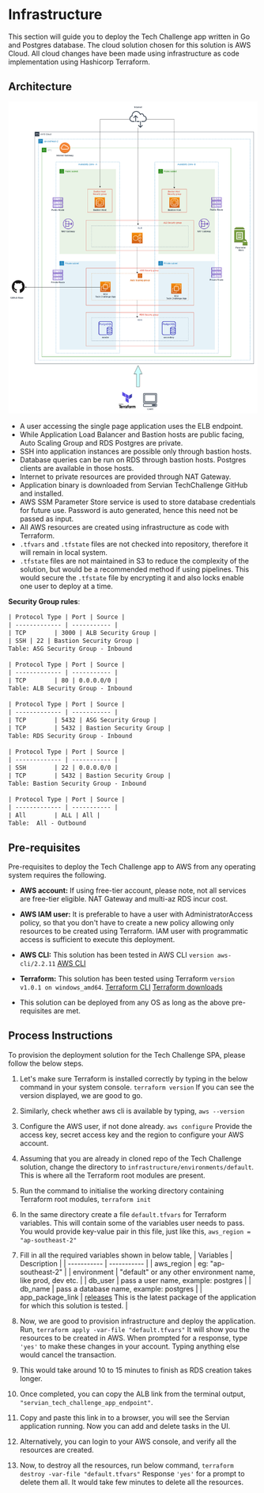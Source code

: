 # Infrastructure

This section will guide you to deploy the Tech Challenge app written in Go and Postgres database. The cloud solution chosen for this solution is AWS Cloud. All cloud changes have been made using infrastructure as code implementation using Hashicorp Terraform.

## Architecture

![architecture](ServianTCArchitecture.png)

* A user accessing the single page application uses the ELB endpoint.
* While Application Load Balancer and Bastion hosts are public facing, Auto Scaling Group and RDS Postgres are private.
* SSH into application instances are possible only through bastion hosts.
* Database queries can be run on RDS through bastion hosts. Postgres clients are available in those hosts.
* Internet to private resources are provided through NAT Gateway.
* Application binary is downloaded from Servian TechChallenge GitHub and installed.
* AWS SSM Parameter Store service is used to store database credentials for future use. Password is auto generated, hence this need not be passed as input.
* All AWS resources are created using infrastructure as code with Terraform.
*  `.tfvars` and `.tfstate` files are not checked into repository, therefore it will remain in local system.
*  `.tfstate` files are not maintained in S3 to reduce the complexity of the solution, but would be a recommended method if using pipelines. This would secure the `.tfstate` file by encrypting it and also locks enable one user to deploy at a time.

**Security Group rules**:

    | Protocol Type | Port | Source | 
    | ------------- | ----------- |
    | TCP        | 3000 | ALB Security Group |
    | SSH | 22 | Bastion Security Group |
    Table: ASG Security Group - Inbound

    | Protocol Type | Port | Source | 
    | ------------- | ----------- |
    | TCP        | 80 | 0.0.0.0/0 |
    Table: ALB Security Group - Inbound

    | Protocol Type | Port | Source | 
    | ------------- | ----------- |
    | TCP        | 5432 | ASG Security Group |
    | TCP        | 5432 | Bastion Security Group |
    Table: RDS Security Group - Inbound

    | Protocol Type | Port | Source | 
    | ------------- | ----------- |
    | SSH        | 22 | 0.0.0.0/0 |
    | TCP        | 5432 | Bastion Security Group |
    Table: Bastion Security Group - Inbound

    | Protocol Type | Port | Source | 
    | ------------- | ----------- |
    | All        | ALL | All |
    Table:  All - Outbound


## Pre-requisites

Pre-requisites to deploy the Tech Challenge app to AWS from any operating system requires the following.

* **AWS account:**
  If using free-tier account, please note, not all services are free-tier eligible. NAT Gateway and multi-az RDS incur cost.
* **AWS IAM user:**
  It is preferable to have a user with AdministratorAccess policy, so that you don't have to create a new policy allowing only resources to be created using Terraform.
   IAM user with programmatic access is sufficient to execute this deployment.
* **AWS CLI:**
  This solution has been tested in AWS CLI `version aws-cli/2.2.11`
   [AWS CLI](https://docs.aws.amazon.com/cli/latest/userguide/cli-chap-install.html)

* **Terraform:**
  This solution has been tested using Terraform `version v1.0.1 on windows_amd64`.
   [Terraform CLI](https://learn.hashicorp.com/tutorials/terraform/install-cli)
   [Terraform downloads](https://www.terraform.io/downloads.html)

* This solution can be deployed from any OS as long as the above pre-requisites are met.

## Process Instructions

To provision the deployment solution for the Tech Challenge SPA, please follow the below steps.

1. Let's make sure Terraform is installed correctly by typing in the below command in your system console.
   `terraform version`
   If you can see the version displayed, we are good to go.
2. Similarly, check whether aws cli is available by typing,
   `aws --version`
3. Configure the AWS user, if not done already.
   `aws configure`
   Provide the access key, secret access key and the region to configure your AWS account.
4.  Assuming that you are already in cloned repo of the Tech Challenge solution, change the directory to `infrastructure/environments/default`. This is where all the Terraform root modules are present.
5.  Run the command to initialise the working directory containing Terraform root modules,
    `terraform init`

6. In the same directory create a file `default.tfvars` for Terraform variables. This will contain some of the variables user needs to pass.
   You would provide key-value pair in this file, just like this,
   `aws_region = "ap-southeast-2"`
7. Fill in all the required variables shown in below table,
   | Variables    | Description |
   | ----------- | ----------- |
   | aws_region        | eg: "ap-southeast-2" |
   | environment    | "default" or any other environment name, like prod, dev etc. |
   | db_user | pass a user name, example: postgres |
   | db_name     | pass a database name, example: postgres |
   | app_package_link | [releases](https://github.com/servian/TechChallengeApp/releases/download/v.0.8.0/TechChallengeApp_v.0.8.0_linux64.zip) This is the latest package of the application for which this solution is tested.  |
8. Now, we are good to provision infrastructure and deploy the application. Run,
   `terraform apply -var-file "default.tfvars"`
    It will show you the resources to be created in AWS. When prompted for a response, type `'yes'` to make these changes in your account. Typing anything else would cancel the transaction.
9.  This would take around 10 to 15 minutes to finish as RDS creation takes longer.
10. Once completed, you can copy the ALB link from the terminal output, `"servian_tech_challenge_app_endpoint"`.
11. Copy and paste this link in to a browser, you will see the Servian application running. Now you can add and delete tasks in the UI.
12. Alternatively, you can login to your AWS console, and verify all the resources are created.
13. Now, to destroy all the resources, run below command,
    `terraform destroy -var-file "default.tfvars"`
    Response `'yes'` for a prompt to delete them all.
    It would take few minutes to delete all the resources. 

